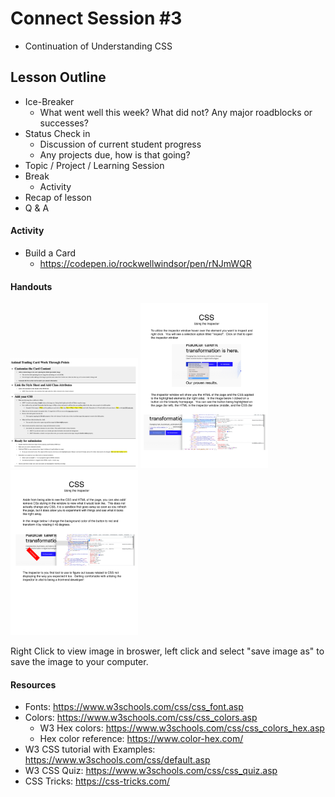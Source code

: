 # Connect Session #3

  * Continuation of Understanding CSS

## Lesson Outline

  * Ice-Breaker
    * What went well this week?  What did not?  Any major roadblocks or successes?
  * Status Check in
    * Discussion of current student progress
    * Any projects due, how is that going?
  * Topic / Project / Learning Session
  * Break
    * Activity
  * Recap of lesson
  * Q & A

#### Activity

  * Build a Card
    * https://codepen.io/rockwellwindsor/pen/rNJmWQR

#### Handouts

  <img src="./handouts/animal_trading_card_work_sheet.png" width="204"/> <img src="./handouts/css_inspector_1.png" width="204"/> <img src="./handouts/css_inspector_2.png" width="204"/>
  <figcaption>Right Click to view image in broswer, left click and select "save image as" to save the image to your computer.</figcaption>

#### Resources

  * Fonts: https://www.w3schools.com/css/css_font.asp
  * Colors: https://www.w3schools.com/css/css_colors.asp
    * W3 Hex colors: https://www.w3schools.com/css/css_colors_hex.asp
    * Hex color reference: https://www.color-hex.com/
  * W3 CSS tutorial with Examples: https://www.w3schools.com/css/default.asp
  * W3 CSS Quiz: https://www.w3schools.com/css/css_quiz.asp
  * CSS Tricks: https://css-tricks.com/